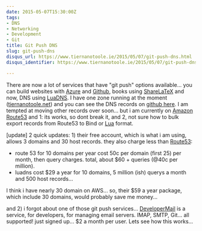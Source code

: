 ```yaml
---
date: 2015-05-07T15:30:00Z
tags:
- DNS
- Networking
- Development
- Git
title: Git Push DNS
slug: git-push-dns
disqus_url: https://www.tiernanotoole.ie/2015/05/07/git-push-dns.html
disqus_identifier: https://www.tiernanotoole.ie/2015/05/07/git-push-dns.html

---
```

 There are now a lot of services that have "git push" options available... you can build websites with
[Azure][1] and [Github][2], books using [ShareLaTeX][3] and now, DNS using [LuaDNS][4]. I have one zone
running at the moment ([tiernanotoole.net][5]) and you can see the DNS records on [github here][6]. I am
tempted at moving other records over soon... but i am currently on [Amazon Route53][7] and 1: its works, so
dont break it, and 2, not sure how to bulk export records from Route53 to Bind or [Lua][8] format.

[update] 2 quick updates: 1) their free account, which is what i am using, allows 3 domains and 30 host
records. they also charge less than [Route53][7]:

* route 53 for 10 domains per year cost 50c per domain (first 25) per month, then query charges. total,
about $60 + queries (@40c per million).
* luadns cost $29 a year for 10 domains, 5 million (ish) querys a month and 500 host records...

I think i have nearly 30 domain on AWS... so, their $59 a year package, which include 30 domains, would
probably save me money...

and 2) i forgot about one of those git push services... [DeveloperMail][9] is a service, for developers,
for managing email servers. IMAP, SMTP, Git... all supported! just signed up... $2 a month per user. Lets
see how this works...


[1]:http://www.azure.com
[2]:http://www.github.com
[3]:https://www.sharelatex.com/
[4]:http://luadns.com
[5]:http://www.tiernanotoole.net
[6]:https://github.com/tiernano/dns
[7]:http://aws.amazon.com/route53
[8]:http://www.luadns.com/help.html#lua-zone-file-format
[9]:https://developermail.io/